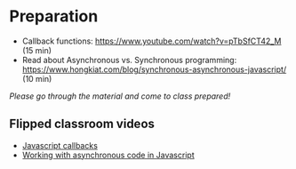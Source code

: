 # Preparation

- Callback functions: <https://www.youtube.com/watch?v=pTbSfCT42_M> (15 min)
- Read about Asynchronous vs. Synchronous programming: <https://www.hongkiat.com/blog/synchronous-asynchronous-javascript/> (10 min)

_Please go through the material and come to class prepared!_

## Flipped classroom videos

- [Javascript callbacks](https://youtu.be/hjgunSqSPaA)
- [Working with asynchronous code in Javascript](https://youtu.be/RTrua6CRNEM)
